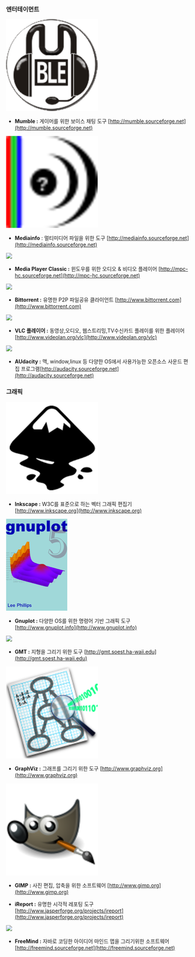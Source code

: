### 엔터테이먼트

![](/assets/멈블.png)

* **Mumble :** 게이머를 위한 보이스 채팅 도구 [http://mumble.sourceforge.net](http://mumble.sourceforge.net)

![](/assets/미디어인포.png)

* **Mediainfo** : 멀티미디어 파일을 위한 도구 [http://mediainfo.sourceforge.net](http://mediainfo.sourceforge.net)

![](/assets/미디어플레이어클래식.png)

* **Media Player Classic :** 윈도우를 위한 오디오 & 비디오 플레이어 [http://mpc-hc.sourceforge.net](http://mpc-hc.sourceforge.net)

![](/assets/비트토렌트.jpg)

* **Bittorrent :** 유명한 P2P 파일공유 클라이언트 [http://www.bittorrent.com](http://www.bittorrent.com)

![](/assets/VLC.jpg)

* **VLC 플레이어 :** 동영상,오디오, 웹스트리밍,TV수신카드 플레이를 위한 플레이어 [http://www.videolan.org/vlc](http://www.videolan.org/vlc)

![](/assets/어다시티.jpg)

* **AUdacity :** 맥, window,linux 등 다양한 OS에서 사용가능한 오픈소스 사운드 편집 프로그램[http://audacity.sourceforge.net](http://audacity.sourceforge.net)

### 그래픽

![](/assets/잉크스케이프.png)

* **Inkscape :** W3C를 표준으로 하는 벡터 그래픽 편집기 [http://www.inkscape.org](http://www.inkscape.org)

![](/assets/그누플롯.png)

* **Gnuplot :** 다양한 OS를 위한 명령어 기반 그래픽 도구 [http://www.gnuplot.info](http://www.gnuplot.info)

![](/assets/GMT.png)

* **GMT :** 지형을 그리기 위한 도구 [http://gmt.soest.ha-waii.edu](http://gmt.soest.ha-waii.edu)

![](/assets/그래프비즈.png)

* **GraphViz :** 그래프를 그리기 위한 도구 [http://www.graphviz.org](http://www.graphviz.org)

![](/assets/김프.png)

* **GIMP :** 사진 편집, 압축을 위한 소프트웨어 [http://www.gimp.org](http://www.gimp.org)

* **iReport :** 유명한 시각적 레포팅 도구 [http://www.jasperforge.org/projects/ireport](http://www.jasperforge.org/projects/ireport)

![](/assets/프리마인드.png)

* **FreeMind :** 자바로 코딩한 아이디어 마인드 맵을 그리기위한 소프트웨어 [http://freemind.sourceforge.net](http://freemind.sourceforge.net)



